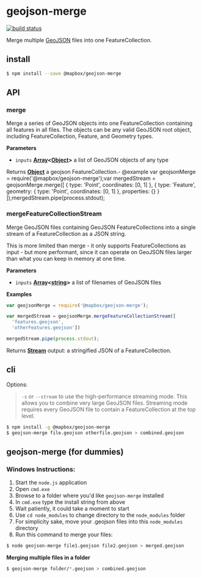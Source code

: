 # geojson-merge

[![build status](https://secure.travis-ci.org/mapbox/geojson-merge.png)](http://travis-ci.org/mapbox/geojson-merge)

Merge multiple [GeoJSON](http://geojson.org/) files into one FeatureCollection.

## install

```bash
$ npm install --save @mapbox/geojson-merge
```

## API

<!-- Generated by documentation.js. Update this documentation by updating the source code. -->

### merge

Merge a series of GeoJSON objects into one FeatureCollection containing all
features in all files.  The objects can be any valid GeoJSON root object,
including FeatureCollection, Feature, and Geometry types.

**Parameters**

-   `inputs` **[Array](https://developer.mozilla.org/en-US/docs/Web/JavaScript/Reference/Global_Objects/Array)&lt;[Object](https://developer.mozilla.org/en-US/docs/Web/JavaScript/Reference/Global_Objects/Object)>** a list of GeoJSON objects of any type

Returns **[Object](https://developer.mozilla.org/en-US/docs/Web/JavaScript/Reference/Global_Objects/Object)** a geojson FeatureCollection.-   @example
    var geojsonMerge = require('@mapbox/geojson-merge');var mergedStream = geojsonMerge.merge(\[
  { type: 'Point', coordinates: [0, 1] },
  { type: 'Feature', geometry: { type: 'Point', coordinates: [0, 1] }, properties: {} }
]);mergedStream.pipe(process.stdout);

### mergeFeatureCollectionStream

Merge GeoJSON files containing GeoJSON FeatureCollections
into a single stream of a FeatureCollection as a JSON string.

This is more limited than merge - it only supports FeatureCollections
as input - but more performant, since it can operate on GeoJSON files
larger than what you can keep in memory at one time.

**Parameters**

-   `inputs` **[Array](https://developer.mozilla.org/en-US/docs/Web/JavaScript/Reference/Global_Objects/Array)&lt;[string](https://developer.mozilla.org/en-US/docs/Web/JavaScript/Reference/Global_Objects/String)>** a list of filenames of GeoJSON files

**Examples**

```javascript
var geojsonMerge = require('@mapbox/geojson-merge');

var mergedStream = geojsonMerge.mergeFeatureCollectionStream([
  'features.geojson',
  'otherFeatures.geojson'])

mergedStream.pipe(process.stdout);
```

Returns **[Stream](https://nodejs.org/api/stream.html)** output: a stringified JSON of a FeatureCollection.

## cli

Options:

> `-s` or `--stream` to use the high-performance streaming mode. This allows
> you to combine very large GeoJSON files. Streaming mode requires every
> GeoJSON file to contain a FeatureCollection at the top level.

```bash
$ npm install -g @mapbox/geojson-merge
$ geojson-merge file.geojson otherfile.geojson > combined.geojson
```

## geojson-merge (for dummies)

### Windows Instructions:

1.  Start the `node.js` application  
2.  Open `cmd.exe`  
3.  Browse to a folder where you'd like `geojson-merge` installed  
4.  In `cmd.exe` type the install string from above  
5.  Wait patiently, it could take a moment to start  
6.  Use `cd node_modules` to change directory  to the `node_modules` folder  
7.  For simplicity sake, move your .geojson files into this `node_modules` directory  
8.  Run this command to merge your files:  

```bash
$ node geojson-merge file1.geojson file2.geojson > merged.geojson
```

**Merging multiple files in a folder**

```bash
$ geojson-merge folder/*.geojson > combined.geojson
```
